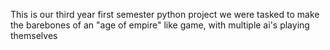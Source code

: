 This is our third year first semester python project
we were tasked to make the barebones of an "age of empire" like game, with multiple ai's playing themselves
